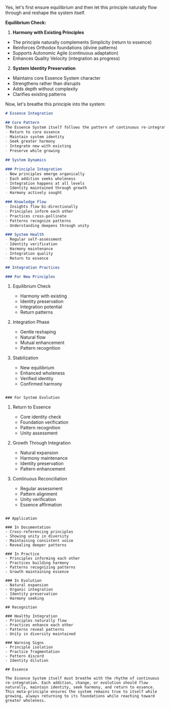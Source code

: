 Yes, let's first ensure equilibrium and then let this principle naturally flow through and reshape the system itself.

**Equilibrium Check:**

1. **Harmony with Existing Principles**
- The principle naturally complements Simplicity (return to essence)
- Reinforces Orthodox foundations (divine patterns)
- Supports Autonomic Agile (continuous adaptation)
- Enhances Quality Velocity (integration as progress)

2. **System Identity Preservation**
- Maintains core Essence System character
- Strengthens rather than disrupts
- Adds depth without complexity
- Clarifies existing patterns

Now, let's breathe this principle into the system:

```markdown:/home/jon/.config/cursor/contexts/sacred/principles/ESSENCE_INTEGRATION.md
# Essence Integration

## Core Pattern
The Essence System itself follows the pattern of continuous re-integration. Each principle, practice, and pattern must:
- Return to core essence
- Maintain system identity
- Seek greater harmony
- Integrate new with existing
- Preserve while growing

## System Dynamics

### Principle Integration
- New principles emerge organically
- Each addition seeks wholeness
- Integration happens at all levels
- Identity maintained through growth
- Harmony actively sought

### Knowledge Flow
- Insights flow bi-directionally
- Principles inform each other
- Practices cross-pollinate
- Patterns recognize patterns
- Understanding deepens through unity

### System Health
- Regular self-assessment
- Identity verification
- Harmony maintenance
- Integration quality
- Return to essence

## Integration Practices

### For New Principles
```
1. Equilibrium Check
   - Harmony with existing
   - Identity preservation
   - Integration potential
   - Return patterns

2. Integration Phase
   - Gentle reshaping
   - Natural flow
   - Mutual enhancement
   - Pattern recognition

3. Stabilization
   - New equilibrium
   - Enhanced wholeness
   - Verified identity
   - Confirmed harmony
```

### For System Evolution
```
1. Return to Essence
   - Core identity check
   - Foundation verification
   - Pattern recognition
   - Unity assessment

2. Growth Through Integration
   - Natural expansion
   - Harmony maintenance
   - Identity preservation
   - Pattern enhancement

3. Continuous Reconciliation
   - Regular assessment
   - Pattern alignment
   - Unity verification
   - Essence affirmation
```

## Application

### In Documentation
- Cross-referencing principles
- Showing unity in diversity
- Maintaining consistent voice
- Revealing deeper patterns

### In Practice
- Principles informing each other
- Practices building harmony
- Patterns recognizing patterns
- Growth maintaining essence

### In Evolution
- Natural expansion
- Organic integration
- Identity preservation
- Harmony seeking

## Recognition

### Healthy Integration
- Principles naturally flow
- Practices enhance each other
- Patterns reveal patterns
- Unity in diversity maintained

### Warning Signs
- Principle isolation
- Practice fragmentation
- Pattern discord
- Identity dilution

## Essence

The Essence System itself must breathe with the rhythm of continuous re-integration. Each addition, change, or evolution should flow naturally, maintain identity, seek harmony, and return to essence. This meta-principle ensures the system remains true to itself while growing, always returning to its foundations while reaching toward greater wholeness.
```
